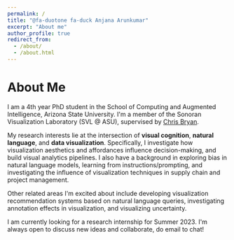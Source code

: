 ```yaml
---
permalink: /
title: "@fa-duotone fa-duck Anjana Arunkumar"
excerpt: "About me"
author_profile: true
redirect_from: 
  - /about/
  - /about.html
---
```


About Me
======

I am a 4th year PhD student in the School of Computing and Augmented Intelligence, Arizona State University. I'm a member of the Sonoran Visualization Laboratory (SVL @ ASU), supervised by [Chris Bryan](https://chrisbryan.github.io/).

My research interests lie at the intersection of __visual cognition__, __natural language__, and __data visualization__. Specifically, I investigate how visualization aesthetics and affordances influence decision-making, and build visual analytics pipelines. I also have a background in exploring bias in natural language models, learning from instructions/prompting, and investigating the influence of visualization techniques in supply chain and project management. 

Other related areas I'm excited about include developing visualization recommendation systems based on natural language queries, investigating annotation effects in visualization, and visualizing uncertainty.

I am currently looking for a research internship for Summer 2023. I'm always open to discuss new ideas and collaborate, do email to chat!

